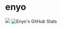 # enyo

<img src='https://github-readme-stats.vercel.app/api?username=EnyoYaTing&theme=rose_pine:'/>

<img src="https://github-readme-stats.vercel.app/api?username=EnyoYaTing&show_icons=true&line_height=27&isFork=true&count_private=true&theme=blueberry" alt="Enyo's GitHub Stats" />
